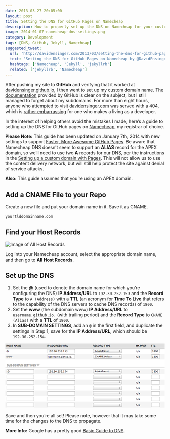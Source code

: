 ```yaml
---
date: 2013-03-27 20:05:00
layout: post
title: Setting the DNS for GitHub Pages on Namecheap
description: How to properly set up the DNS on Namecheap for your custom domain with GitHub Pages.
image: 2014-01-07-namecheap-dns-settings.png
category: Development
tags: [DNS, GitHub, Jekyll, Namecheap]
suggested_tweet:
  url: 'http://davidensinger.com/2013/03/setting-the-dns-for-github-pages-on-namecheap/'
  text: 'Setting the DNS for GitHub Pages on Namecheap by @DavidEnsinger'
  hashtags: ['Namecheap', 'Jekyll', 'jekyllrb']
  related: ['jekyllrb', 'Namecheap']
---
```


After pushing my site to **GitHub** and verifying that it worked at [davidensinger.github.io](http://davidensinger.github.io/), I then went to set up my custom domain name. The [documentation](https://help.github.com/articles/setting-up-a-custom-domain-with-pages) provided by GitHub is clear on the subject, but I still managed to forget about my subdomains. For more than eight hours, anyone who attempted to visit [davidensinger.com](http://davidensinger.com/) was served with a 404, which is [rather embarrassing](https://twitter.com/DavidEnsinger/status/316642135216619522) for one who makes a living as a developer.

In the interest of helping others avoid the mistakes I made, here’s a guide to setting up the DNS for GitHub pages on [Namecheap](http://www.namecheap.com/?aff=32887), my registrar of choice.

<div class="yellow-box">
  <p><strong>Please Note:</strong> This guide has been updated on January 7th, 2014 with new settings to support <a href="https://github.com/blog/1715-faster-more-awesome-github-pages">Faster, More Awesome GitHub Pages</a>. Be aware that Namecheap DNS doesn’t seem to support an <strong>ALIAS</strong> record for the APEX domain, so we’ll need to use two <strong>A</strong> records for our DNS, per the instructions in the <a href="https://help.github.com/articles/setting-up-a-custom-domain-with-pages">Setting up a custom domain with Pages</a>. This will not allow us to use the content delivery network, but will still help protect the site against denial of service attacks.</p>
</div>

<div class="red-box">
  <p><strong>Also:</strong> This guide assumes that you’re using an APEX domain.</p>
</div>

## Add a CNAME File to your Repo

Create a new file and put your domain name in it. Save it as CNAME.

    yourtlddomainname.com

## Find your Host Records

<img src="/assets/img/posts/2013-03-27-namecheap-all-host-records.png" alt="Image of All Host Records" class="media-right img-border" />

Log into your Namecheap account, select the appropriate domain name, and then go to **All Host Records**.

## Set up the DNS

1. Set the **@** (used to denote the domain name for which you’re configuring the DNS) **IP Address/URL** to `192.30.252.153` and the **Record Type** to `A (Address)` with a **TTL** (an acronym for **Time To Live** that refers to the capability of the DNS servers to cache DNS records) of `1800`.
2. Set the **www** (the subdomain www) **IP Address/URL** to `username.github.io.` (with trailing period) and the **Record Type** to `CNAME (Alias)` with a **TTL** of `1800`.
3. In **SUB-DOMAIN SETTINGS**, add an `@` in the first field, and duplicate the settings in Step 1, save for the **IP Address/URL**, which should be `192.30.252.154`.

<img src="/assets/img/posts/2014-01-07-namecheap-dns-settings.png" alt="Image of DNS settings" class="media-center img-border" />

Save and then you’re all set! Please note, however that it may take some time for the changes to the DNS to propagate.

<div class="gray-box">
  <p><strong>More Info:</strong> Google has a pretty good <a href="http://support.google.com/a/bin/answer.py?hl=en&answer=48090">Basic Guide to DNS</a>.</p>
</div>

